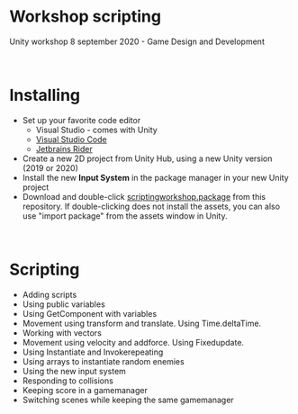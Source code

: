 # Workshop scripting

Unity workshop 8 september 2020 - Game Design and Development

<br>

# Installing

- Set up your favorite code editor 
  - Visual Studio - comes with Unity
  - [Visual Studio Code](https://code.visualstudio.com/docs/other/unity)
  - [Jetbrains Rider](https://www.jetbrains.com/dotnet/promo/unity/)
- Create a new 2D project from Unity Hub, using a new Unity version (2019 or 2020)
- Install the new **Input System** in the package manager in your new Unity project
- Download and double-click [scriptingworkshop.package](./downloads/scriptingworkshop.package) from this repository. If double-clicking does not install the assets, you can also use "import package" from the assets window in Unity.

<br>

# Scripting 

- Adding scripts
- Using public variables
- Using GetComponent with variables
- Movement using transform and translate. Using Time.deltaTime.
- Working with vectors
- Movement using velocity and addforce. Using Fixedupdate.
- Using Instantiate and Invokerepeating
- Using arrays to instantiate random enemies
- Using the new input system
- Responding to collisions
- Keeping score in a gamemanager
- Switching scenes while keeping the same gamemanager